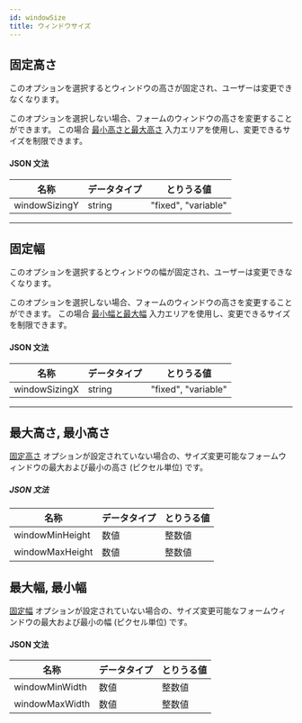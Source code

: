 ```yaml
---
id: windowSize
title: ウィンドウサイズ
---
```



## 固定高さ


このオプションを選択するとウィンドウの高さが固定され、ユーザーは変更できなくなります。

このオプションを選択しない場合、フォームのウィンドウの高さを変更することができます。 この場合 [最小高さと最大高さ](#最大高さ-最小高さ) 入力エリアを使用し、変更できるサイズを制限できます。


#### JSON 文法

| 名称            | データタイプ | とりうる値               |
| ------------- | ------ | ------------------- |
| windowSizingY | string | "fixed", "variable" |


---

## 固定幅


このオプションを選択するとウィンドウの幅が固定され、ユーザーは変更できなくなります。

このオプションを選択しない場合、フォームのウィンドウの高さを変更することができます。 この場合 [最小幅と最大幅](#最大幅-最小幅) 入力エリアを使用し、変更できるサイズを制限できます。


#### JSON 文法

| 名称            | データタイプ | とりうる値               |
| ------------- | ------ | ------------------- |
| windowSizingX | string | "fixed", "variable" |

---



## 最大高さ, 最小高さ

[固定高さ](#固定高さ) オプションが設定されていない場合の、サイズ変更可能なフォームウィンドウの最大および最小の高さ (ピクセル単位) です。

##### JSON 文法

| 名称              | データタイプ | とりうる値 |
| --------------- | ------ | ----- |
| windowMinHeight | 数値     | 整数値   |
| windowMaxHeight | 数値     | 整数値   |


## 最大幅, 最小幅

[固定幅](#固定幅) オプションが設定されていない場合の、サイズ変更可能なフォームウィンドウの最大および最小の幅 (ピクセル単位) です。


#### JSON 文法

| 名称             | データタイプ | とりうる値 |
| -------------- | ------ | ----- |
| windowMinWidth | 数値     | 整数値   |
| windowMaxWidth | 数値     | 整数値   |


